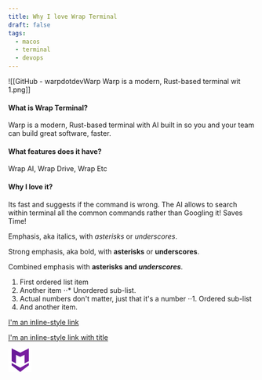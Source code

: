 ```yaml
---
title: Why I love Wrap Terminal
draft: false
tags:
  - macos
  - terminal
  - devops
---
```


![[GitHub - warpdotdevWarp Warp is a modern, Rust-based terminal wit 1.png]]

#### What is Wrap Terminal?

Warp is a modern, Rust-based terminal with AI built in so you and your team can build great software, faster.
#### What features does it have?

Wrap AI, Wrap Drive, Wrap Etc

#### Why I love it?

Its fast and suggests if the command is wrong. The AI allows to search within terminal all the common commands rather than Googling it! Saves Time!



Emphasis, aka italics, with *asterisks* or _underscores_.

Strong emphasis, aka bold, with **asterisks** or __underscores__.

Combined emphasis with **asterisks and _underscores_**.
1. First ordered list item
2. Another item
⋅⋅* Unordered sub-list. 
1. Actual numbers don't matter, just that it's a number
⋅⋅1. Ordered sub-list
4. And another item.

[I'm an inline-style link](https://www.google.com)

[I'm an inline-style link with title](https://www.google.com "Google's Homepage")

![descriptive alt text](https://github.com/adam-p/markdown-here/raw/master/src/common/images/icon48.png "Logo Title Text 1") 